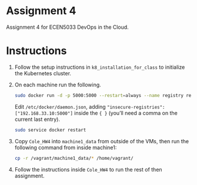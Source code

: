 # Assignment 4

Assignment 4 for ECEN5033 DevOps in the Cloud.

# Instructions

1. Follow the setup instructions in `k8_installation_for_class`
to initialize the Kubernetes cluster.

2. On each machine run the following.

    ```bash
    sudo docker run -d -p 5000:5000 --restart=always --name registry registry:2
    ```

    Edit `/etc/docker/daemon.json`, adding `"insecure-registries":["192.168.33.10:5000"]`
    inside the `{ }` (you’ll need a comma on the current last entry).

    ```bash
    sudo service docker restart
    ```

3. Copy `Cole_HW4` into `machine1_data` from outside of the VMs,
then run the following command from inside machine1:

    ```bash
    cp -r /vagrant/machine1_data/* /home/vagrant/
    ```

4. Follow the instructions inside `Cole_HW4` to run the rest of then
assignment.
